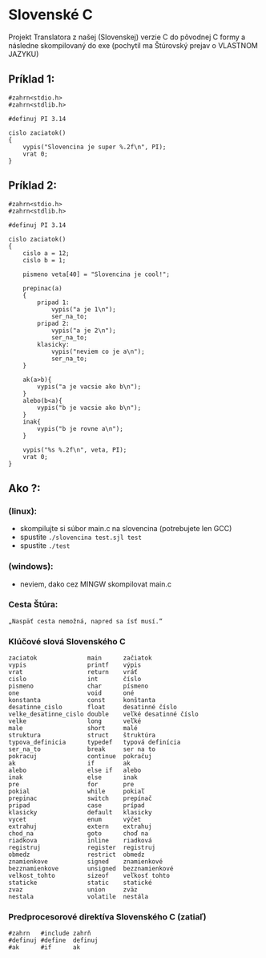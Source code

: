 # Slovenské C
Projekt Translatora z našej (Slovenskej) verzie C do pôvodnej C formy a následne skompilovaný do exe (pochytil ma Štúrovský prejav o VLASTNOM JAZYKU)

## Príklad 1:
    #zahrn<stdio.h>
    #zahrn<stdlib.h>

    #definuj PI 3.14

    cislo zaciatok()
    {
        vypis("Slovencina je super %.2f\n", PI);
        vrat 0;
    }

## Príklad 2:
    #zahrn<stdio.h>
    #zahrn<stdlib.h>

    #definuj PI 3.14

    cislo zaciatok()
    {
        cislo a = 12;
        cislo b = 1;

        pismeno veta[40] = "Slovencina je cool!";
        
        prepinac(a)
        {
            pripad 1:
                vypis("a je 1\n");
                ser_na_to;
            pripad 2:
                vypis("a je 2\n");
                ser_na_to;
            klasicky:
                vypis("neviem co je a\n");
                ser_na_to;
        }

        ak(a>b){
            vypis("a je vacsie ako b\n");
        }
        alebo(b<a){
            vypis("b je vacsie ako b\n");
        }
        inak{
            vypis("b je rovne a\n");
        }

        vypis("%s %.2f\n", veta, PI);
        vrat 0;
    }

## Ako ?:

### (linux):
- skompilujte si súbor main.c na slovencina (potrebujete len GCC)
- spustite `./slovencina test.sjl test`
- spustite `./test  `    

### (windows):
- neviem, dako cez MINGW skompilovat main.c

### Cesta Štúra:

    „Naspäť cesta nemožná, napred sa ísť musí.“

### Klúčové slová Slovenského C
    zaciatok              main      začiatok
    vypis                 printf    výpis
    vrat                  return    vráť
    cislo                 int       číslo
    pismeno               char      písmeno
    one                   void      oné
    konstanta             const     konštanta
    desatinne_cislo       float     desatinné číslo
    velke_desatinne_cislo double    veľké desatinné číslo
    velke                 long      veľké
    male                  short     malé
    struktura             struct    štruktúra
    typova_definicia      typedef   typová definícia
    ser_na_to             break     ser na to
    pokracuj              continue  pokračuj
    ak                    if        ak
    alebo                 else if   alebo
    inak                  else      inak
    pre                   for       pre
    pokial                while     pokiaľ
    prepinac              switch    prepínač
    pripad                case      prípad
    klasicky              default   klasicky
    vycet                 enum      výčet
    extrahuj              extern    extrahuj
    chod_na               goto      choď na
    riadkova              inline    riadková
    registruj             register  registruj
    obmedz                restrict  obmedz
    znamienkove           signed    znamienkové
    bezznamienkove        unsigned  bezznamienkové
    velkost_tohto         sizeof    veľkosť tohto
    staticke              static    statické
    zvaz                  union     zväz
    nestala               volatile  nestála

### Predprocesorové direktíva Slovenského C (zatiaľ)
    #zahrn   #include zahrň
    #definuj #define  definuj
    #ak      #if      ak
